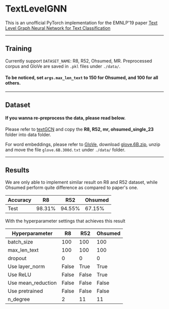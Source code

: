 # TextLevelGNN

This is an unofficial PyTorch implementation for the EMNLP'19  paper [Text Level Graph Neural Network for Text Classification](https://www.aclweb.org/anthology/D19-1345.pdf)

---
## Training

Currently support `DATASET_NAME`: R8, R52, Ohsumed, MR.
Preprocessed corpus and GloVe are saved in `.pkl` files under `./data/`.

#### To be noticed, set `args.max_len_text` to 150 for Ohsumed, and 100 for all others.

---
## Dataset

#### If you wanna re-preprocess the data, please read below.

Please refer to [textGCN](https://github.com/yao8839836/text_gcn/tree/master/data) and copy the **R8, R52, mr, ohsumed_single_23** folder into data folder.

For word embeddings, please refer to [GloVe](https://nlp.stanford.edu/projects/glove/), 
download [glove.6B.zip](https://nlp.stanford.edu/data/glove.6B.zip), 
unzip and move the file `glove.6B.300d.txt` under `./data/` folder.

---
## Results

We are only able to implement similar result on R8 and R52 dataset, while Ohsumed perform quite difference as compared to paper's one.

| Accuracy | R8     | R52    | Ohsumed |
|----------|--------|--------|---------|
| Test     | 98.31% | 94.55% | 67.15%  |

With the hyperparameter settings that achieves this result

| Hyperparameter     | R8    | R52   | Ohsumed |
|--------------------|-------|-------|---------|
| batch_size         | 100   | 100   | 100     |
| max_len_text       | 100   | 100   | 100     |
| dropout            | 0     | 0     | 0       |
| Use layer_norm     | False | True  | True    |
| Use ReLU           | False | False | True    |
| Use mean_reduction | False | False | False   |
| Use pretrained     | False | False | False   |
| n_degree           | 2     | 11    | 11      |
